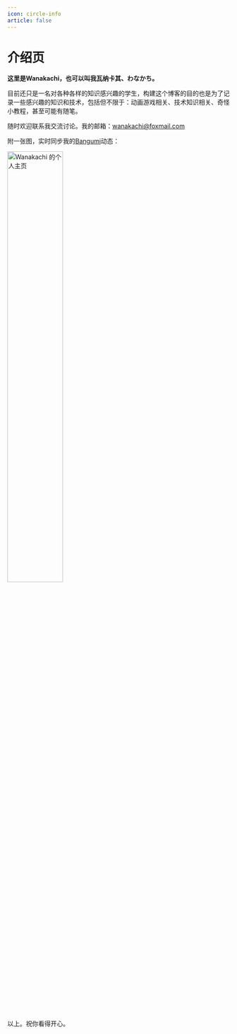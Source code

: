 ```yaml
---
icon: circle-info
article: false
---
```


# 介绍页

**这里是Wanakachi，也可以叫我瓦纳卡其、わなかち。**

<!-- more -->

目前还只是一名对各种各样的知识感兴趣的学生，构建这个博客的目的也是为了记录一些感兴趣的知识和技术，包括但不限于：动画游戏相关、技术知识相关、奇怪小教程，甚至可能有随笔。

随时欢迎联系我交流讨论。我的邮箱：wanakachi@foxmail.com

附一张图，实时同步我的[Bangumi](https://bangumi.tv/)动态：

<a href="http://bangumi.tv/user/881268">
<img src="http://bangumi.tv/chart/img/881268" border="0" width="50%" alt="Wanakachi 的个人主页" />
</a>

以上。祝你看得开心。
